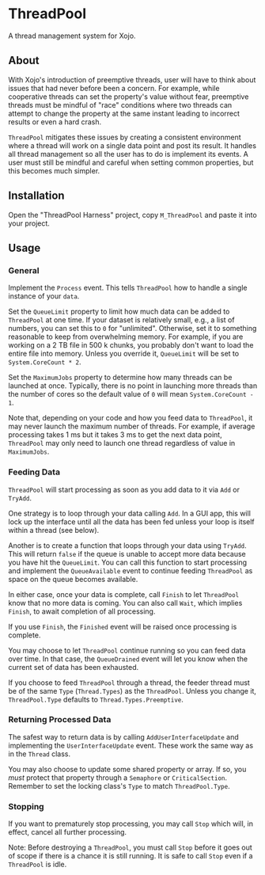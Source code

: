 # ThreadPool

A thread management system for Xojo.

## About

With Xojo's introduction of preemptive threads, user will have to think about issues that had never before been a concern. For example, while cooperative threads can set the property's value without fear, preemptive threads must be mindful of "race" conditions where two threads can attempt to change the property at the same instant leading to incorrect results or even a hard crash.

`ThreadPool` mitigates these issues by creating a consistent environment where a thread will work on a single data point and post its result. It handles all thread management so all the user has to do is implement its events. A user must still be mindful and careful when setting common properties, but this becomes much simpler.

## Installation

Open the "ThreadPool Harness" project, copy `M_ThreadPool` and paste it into your project.

## Usage

### General

Implement the `Process` event. This tells `ThreadPool` how to handle a single instance of your `data`.

Set the `QueueLimit` property to limit how much data can be added to `ThreadPool` at one time. If your dataset is relatively small, e.g., a list of numbers, you can set this to `0` for "unlimited". Otherwise, set it to something reasonable to keep from overwhelming memory. For example, if you are working on a 2 TB file in 500 k chunks, you probably don't want to load the entire file into memory. Unless you override it, `QueueLimit` will be set to `System.CoreCount * 2`.

Set the `MaximumJobs` property to determine how many threads can be launched at once. Typically, there is no point in launching more threads than the number of cores so the default value of `0` will mean `System.CoreCount - 1`.

Note that, depending on your code and how you feed data to `ThreadPool`, it may never launch the maximum number of threads. For example, if average processing takes 1 ms but it takes 3 ms to get the next data point, `ThreadPool` may only need to launch one thread regardless of value in `MaximumJobs`.

### Feeding Data

`ThreadPool` will start processing as soon as you add data to it via `Add` or `TryAdd`.

One strategy is to loop through your data calling `Add`. In a GUI app, this will lock up the interface until all the data has been fed unless your loop is itself within a thread (see below).

Another is to create a function that loops through your data using `TryAdd`. This will return `false` if the queue is unable to accept more data because you have hit the `QueueLimit`. You can call this function to start processing and implement the `QueueAvailable` event to continue feeding `ThreadPool` as space on the queue becomes available.

In either case, once your data is complete, call `Finish` to let `ThreadPool` know that no more data is coming. You can also call `Wait`, which implies `Finish`, to await completion of all processing.

If you use `Finish`, the `Finished` event will be raised once processing is complete.

You may choose to let `ThreadPool` continue running so you can feed data over time. In that case, the `QueueDrained` event will let you know when the current set of data has been exhausted.

If you choose to feed `ThreadPool` through a thread, the feeder thread must be of the same `Type` (`Thread.Types`) as the `ThreadPool`. Unless you change it, `ThreadPool.Type` defaults to `Thread.Types.Preemptive`.


### Returning Processed Data

The safest way to return data is by calling `AddUserInterfaceUpdate` and implementing the `UserInterfaceUpdate` event. These work the same way as in the `Thread` class.

You may also choose to update some shared property or array. If so, you _must_ protect that property through a `Semaphore` or `CriticalSection`. Remember to set the locking class's `Type` to match `ThreadPool.Type`.

### Stopping

If you want to prematurely stop processing, you may call `Stop` which will, in effect, cancel all further processing.

Note: Before destroying a `ThreadPool`, you must call `Stop` before it goes out of scope if there is a chance it is still running. It is safe to call `Stop` even if a `ThreadPool` is idle.

